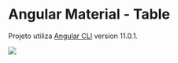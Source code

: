 # Angular Material - Table

Projeto utiliza [Angular CLI](https://github.com/angular/angular-cli) version 11.0.1.

![](mat-table-example.gif)



